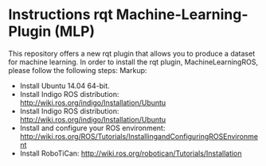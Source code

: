 # Instructions rqt Machine-Learning-Plugin (MLP) #
This repository offers a new rqt plugin that allows you to produce a dataset for machine learning.
In order to install the rqt plugin, MachineLearningROS, please follow the following steps:
Markup: 
   * Install Ubuntu 14.04 64-bit.
   * Install Indigo ROS distribution: 
     http://wiki.ros.org/indigo/Installation/Ubuntu
   * Install Indigo ROS distribution: 
     http://wiki.ros.org/indigo/Installation/Ubuntu
   * Install and configure your ROS environment:
     http://wiki.ros.org/ROS/Tutorials/InstallingandConfiguringROSEnvironment
   * Install RoboTiCan:
     http://wiki.ros.org/robotican/Tutorials/Installation

  

